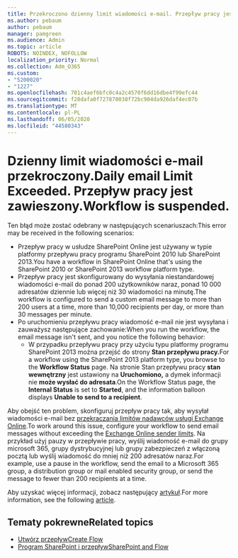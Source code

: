 ```yaml
---
title: Przekroczono dzienny limit wiadomości e-mail. Przepływ pracy jest zawieszony.
ms.author: pebaum
author: pebaum
manager: pamgreen
ms.audience: Admin
ms.topic: article
ROBOTS: NOINDEX, NOFOLLOW
localization_priority: Normal
ms.collection: Adm_O365
ms.custom:
- "5200020"
- "1227"
ms.openlocfilehash: 701c4aef6bfc0c4a2c4570f6dd16dbe4f99efc44
ms.sourcegitcommit: f28dafa0f727870038f72bc904da926daf4ec07b
ms.translationtype: MT
ms.contentlocale: pl-PL
ms.lasthandoff: 06/05/2020
ms.locfileid: "44580343"
---
```

# <a name="daily-email-limit-exceeded-workflow-is-suspended"></a><span data-ttu-id="1efdf-103">Dzienny limit wiadomości e-mail przekroczony.</span><span class="sxs-lookup"><span data-stu-id="1efdf-103">Daily email Limit Exceeded.</span></span> <span data-ttu-id="1efdf-104">Przepływ pracy jest zawieszony.</span><span class="sxs-lookup"><span data-stu-id="1efdf-104">Workflow is suspended.</span></span>

<span data-ttu-id="1efdf-105">Ten błąd może zostać odebrany w następujących scenariuszach:</span><span class="sxs-lookup"><span data-stu-id="1efdf-105">This error may be received in the following scenarios:</span></span>

- <span data-ttu-id="1efdf-106">Przepływ pracy w usłudze SharePoint Online jest używany w typie platformy przepływu pracy programu SharePoint 2010 lub SharePoint 2013.</span><span class="sxs-lookup"><span data-stu-id="1efdf-106">You have a workflow in SharePoint Online that's using the SharePoint 2010 or SharePoint 2013 workflow platform type.</span></span>
- <span data-ttu-id="1efdf-107">Przepływ pracy jest skonfigurowany do wysyłania niestandardowej wiadomości e-mail do ponad 200 użytkowników naraz, ponad 10 000 adresatów dziennie lub więcej niż 30 wiadomości na minutę.</span><span class="sxs-lookup"><span data-stu-id="1efdf-107">The workflow is configured to send a custom email message to more than 200 users at a time, more than 10,000 recipients per day, or more than 30 messages per minute.</span></span>
- <span data-ttu-id="1efdf-108">Po uruchomieniu przepływu pracy wiadomość e-mail nie jest wysyłana i zauważysz następujące zachowanie:</span><span class="sxs-lookup"><span data-stu-id="1efdf-108">When you run the workflow, the email message isn't sent, and you notice the following behavior:</span></span>
    - <span data-ttu-id="1efdf-109">W przypadku przepływu pracy przy użyciu typu platformy programu SharePoint 2013 można przejść do strony **Stan przepływu pracy.**</span><span class="sxs-lookup"><span data-stu-id="1efdf-109">For a workflow using the SharePoint 2013 platform type, you browse to the **Workflow Status** page.</span></span> <span data-ttu-id="1efdf-110">Na stronie Stan przepływu pracy **stan wewnętrzny** jest ustawiony na **Uruchomiono,** a dymek informacji nie **może wysłać do adresata**.</span><span class="sxs-lookup"><span data-stu-id="1efdf-110">On the Workflow Status page, the **Internal Status** is set to **Started**, and the information balloon displays **Unable to send to a recipient**.</span></span>

<span data-ttu-id="1efdf-111">Aby obejść ten problem, skonfiguruj przepływ pracy tak, aby wysyłał wiadomości e-mail bez [przekraczania limitów nadawców usługi Exchange Online](https://docs.microsoft.com/office365/servicedescriptions/exchange-online-service-description/exchange-online-limits#recipientlimits).</span><span class="sxs-lookup"><span data-stu-id="1efdf-111">To work around this issue, configure your workflow to send email messages without exceeding the [Exchange Online sender limits](https://docs.microsoft.com/office365/servicedescriptions/exchange-online-service-description/exchange-online-limits#recipientlimits).</span></span> <span data-ttu-id="1efdf-112">Na przykład użyj pauzy w przepływie pracy, wyślij wiadomość e-mail do grupy microsoft 365, grupy dystrybucyjnej lub grupy zabezpieczeń z włączoną pocztą lub wyślij wiadomość do mniej niż 200 adresatów naraz.</span><span class="sxs-lookup"><span data-stu-id="1efdf-112">For example, use a pause in the workflow, send the email to a Microsoft 365 group, a distribution group or mail enabled security group, or send the message to fewer than 200 recipients at a time.</span></span>


<span data-ttu-id="1efdf-113">Aby uzyskać więcej informacji, zobacz następujący [artykuł](https://support.microsoft.com/help/3150442/daily-email-limit-has-exceeded-and-your-workflow-has-been-suspended-or).</span><span class="sxs-lookup"><span data-stu-id="1efdf-113">For more information, see the following [article](https://support.microsoft.com/help/3150442/daily-email-limit-has-exceeded-and-your-workflow-has-been-suspended-or).</span></span>

## <a name="related-topics"></a><span data-ttu-id="1efdf-114">Tematy pokrewne</span><span class="sxs-lookup"><span data-stu-id="1efdf-114">Related topics</span></span>
- [<span data-ttu-id="1efdf-115">Utwórz przepływ</span><span class="sxs-lookup"><span data-stu-id="1efdf-115">Create Flow</span></span>](https://support.office.com/article/Create-a-flow-for-a-list-or-library-in-SharePoint-Online-or-OneDrive-for-Business-a9c3e03b-0654-46af-a254-20252e580d01) 
- [<span data-ttu-id="1efdf-116">Program SharePoint i przepływ</span><span class="sxs-lookup"><span data-stu-id="1efdf-116">SharePoint and Flow</span></span>](https://flow.microsoft.com/blog/sharepoint-and-flow/) 
